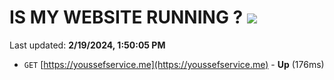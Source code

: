 # IS MY WEBSITE RUNNING ? [![](https://img.shields.io/static/v1?label=Sponsor&message=%E2%9D%A4&logo=GitHub&color=%23fe8e86)](https://github.com/sponsors/<username>)

Last updated: **2/19/2024, 1:50:05 PM**

- `GET` [https://youssefservice.me](https://youssefservice.me) - **Up** (176ms)

